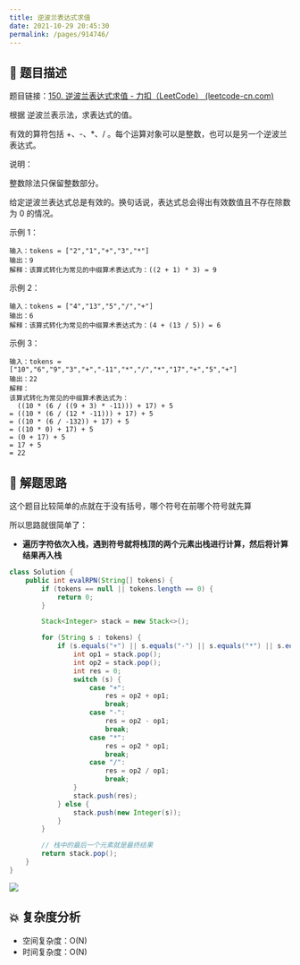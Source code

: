 ```yaml
---
title: 逆波兰表达式求值
date: 2021-10-29 20:45:30
permalink: /pages/914746/
---
```


## 📃 题目描述

题目链接：[150. 逆波兰表达式求值 - 力扣（LeetCode） (leetcode-cn.com)](https://leetcode-cn.com/problems/evaluate-reverse-polish-notation/)

根据 逆波兰表示法，求表达式的值。

有效的算符包括 +、-、*、/ 。每个运算对象可以是整数，也可以是另一个逆波兰表达式。

说明：

整数除法只保留整数部分。

给定逆波兰表达式总是有效的。换句话说，表达式总会得出有效数值且不存在除数为 0 的情况。


示例 1：

```
输入：tokens = ["2","1","+","3","*"]
输出：9
解释：该算式转化为常见的中缀算术表达式为：((2 + 1) * 3) = 9
```

示例 2：

```
输入：tokens = ["4","13","5","/","+"]
输出：6
解释：该算式转化为常见的中缀算术表达式为：(4 + (13 / 5)) = 6
```

示例 3：

```
输入：tokens = ["10","6","9","3","+","-11","*","/","*","17","+","5","+"]
输出：22
解释：
该算式转化为常见的中缀算术表达式为：
  ((10 * (6 / ((9 + 3) * -11))) + 17) + 5
= ((10 * (6 / (12 * -11))) + 17) + 5
= ((10 * (6 / -132)) + 17) + 5
= ((10 * 0) + 17) + 5
= (0 + 17) + 5
= 17 + 5
= 22
```

## 🔔 解题思路

这个题目比较简单的点就在于没有括号，哪个符号在前哪个符号就先算

所以思路就很简单了：

- **遍历字符依次入栈，遇到符号就将栈顶的两个元素出栈进行计算，然后将计算结果再入栈**


```java
class Solution {
    public int evalRPN(String[] tokens) {
        if (tokens == null || tokens.length == 0) {
            return 0;
        }

        Stack<Integer> stack = new Stack<>();

        for (String s : tokens) {
            if (s.equals("+") || s.equals("-") || s.equals("*") || s.equals("/")) {
                int op1 = stack.pop();
                int op2 = stack.pop();
                int res = 0;
                switch (s) {
                    case "+":
                        res = op2 + op1;
                        break;
                    case "-":
                        res = op2 - op1;
                        break;
                    case "*":
                        res = op2 * op1;
                        break;
                    case "/":
                        res = op2 / op1;
                        break;
                }
                stack.push(res);
            } else {
                stack.push(new Integer(s));
            }
        }

        // 栈中的最后一个元素就是最终结果
        return stack.pop();
    }
}
```

![](https://gitee.com/veal98/images/raw/master/img/20211029210707.png)

## 💥 复杂度分析

- 空间复杂度：O(N)
- 时间复杂度：O(N)


